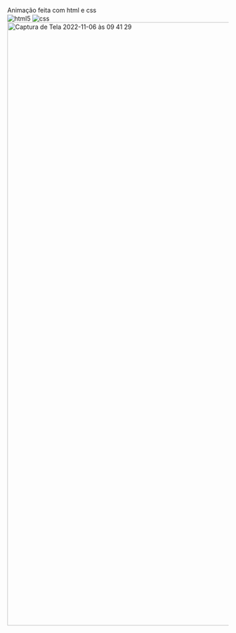 Animação feita com html e css
</br>
<img align="center" alt="html5" src="https://img.shields.io/badge/HTML5-E34F26?style=for-the-badge&logo=html5&logoColor=white" />
<img align="center" alt="css" src="https://img.shields.io/badge/CSS3-1572B6?style=for-the-badge&logo=css3&logoColor=white" />
<img width="1371" alt="Captura de Tela 2022-11-06 às 09 41 29" src="https://user-images.githubusercontent.com/101438815/200171566-102b63b5-402a-4f77-b114-a9a2960ab256.png">
